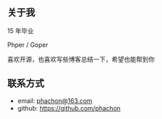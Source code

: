 ## 关于我

15 年毕业

Phper / Goper

喜欢开源，也喜欢写些博客总结一下，希望也能帮到你

## 联系方式

- email: phachon@163.com
- github: https://github.com/phachon